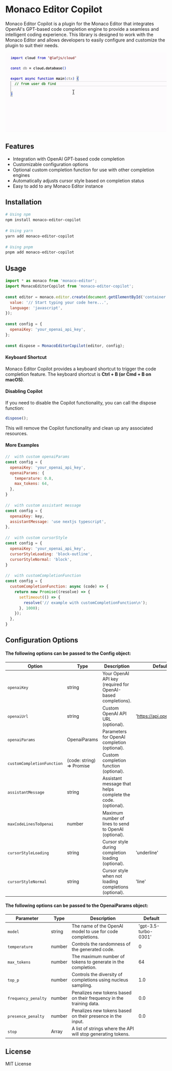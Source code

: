 # Monaco Editor Copilot

Monaco Editor Copilot is a plugin for the Monaco Editor that integrates OpenAI's GPT-based code completion engine to provide a seamless and intelligent coding experience. This library is designed to work with the Monaco Editor and allows developers to easily configure and customize the plugin to suit their needs.

![demo](./demo.gif)


## Features

- Integration with OpenAI GPT-based code completion
- Customizable configuration options
- Optional custom completion function for use with other completion engines
- Automatically adjusts cursor style based on completion status
- Easy to add to any Monaco Editor instance

## Installation

```bash
# Using npm
npm install monaco-editor-copilot

# Using yarn
yarn add monaco-editor-copilot

# Using pnpm
pnpm add monaco-editor-copilot
```

## Usage

```javascript
import * as monaco from 'monaco-editor';
import MonacoEditorCopilot from 'monaco-editor-copilot';

const editor = monaco.editor.create(document.getElementById('container'), {
  value: '// Start typing your code here...',
  language: 'javascript',
});

const config = {
  openaiKey: 'your_openai_api_key',
};

const dispose = MonacoEditorCopilot(editor, config);
```

#### Keyboard Shortcut

Monaco Editor Copilot provides a keyboard shortcut to trigger the code completion feature. The keyboard shortcut is **Ctrl + B (or Cmd + B on macOS)**.

#### Disabling Copilot

If you need to disable the Copilot functionality, you can call the dispose function:

```javascript
dispose();
```

This will remove the Copilot functionality and clean up any associated resources.


#### More Examples
```javascript
//  with custom openaiParams
const config = {
  openaiKey: 'your_openai_api_key',
  openaiParams: {
    temperature: 0.8,
    max_tokens: 64,
  },
}

//  with custom assistant message
const config = {
  openaiKey: key,
  assistantMessage: 'use nextjs typescript',
},

//  with custom cursorStyle
const config = {
  openaiKey: 'your_openai_api_key',
  cursorStyleLoading: 'block-outline',
  cursorStyleNormal: 'block',
}

//  with customCompletionFunction
const config = {
  customCompletionFunction: async (code) => {
    return new Promise((resolve) => {
      setTimeout(() => {
        resolve('// example with customCompletionFunction\n');
      }, 1000);
    });
  },
}
```



## Configuration Options

#### The following options can be passed to the Config object:

| Option                     | Type                              | Description                                                  | Default                  |
| -------------------------- | --------------------------------- | ------------------------------------------------------------ | ------------------------ |
| `openaiKey`                | string                            | Your OpenAI API key (required for OpenAI-based completions). |                          |
| `openaiUrl`                | string                            | Custom OpenAI API URL (optional).                            | 'https://api.openai.com' |
| `openaiParams`             | OpenaiParams                      | Parameters for OpenAI completion (optional).                 |                          |
| `customCompletionFunction` | (code: string) => Promise<string> | Custom completion function (optional).                       |                          |
| `assistantMessage`         | string                            | Assistant message that helps complete the code. (optional).                     |   |
| `maxCodeLinesToOpenai`     | number                            | Maximum number of lines to send to OpenAI (optional).        |                          |
| `cursorStyleLoading`       | string                            | Cursor style during completion loading (optional).           | 'underline'              |
| `cursorStyleNormal`        | string                            | Cursor style when not loading completions (optional).        | 'line'                   |

#### The following options can be passed to the OpenaiParams object:
| Parameter | Type | Description | Default |
|-----------------------|---------|-----------------------------------------------------------------|-----------------------|
| `model` | string | The name of the OpenAI model to use for code completions. | 'gpt-3.5-turbo-0301' |
| `temperature` | number | Controls the randomness of the generated code. | 0 |
| `max_tokens` | number | The maximum number of tokens to generate in the completion. | 64 |
| `top_p` | number | Controls the diversity of completions using nucleus sampling. | 1.0 |
| `frequency_penalty` | number | Penalizes new tokens based on their frequency in the training data.| 0.0 |
| `presence_penalty` | number | Penalizes new tokens based on their presence in the input. | 0.0 |
| `stop` | Array<string> | A list of strings where the API will stop generating tokens. | |


## License

MIT License
